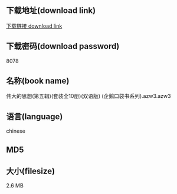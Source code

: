 ## 下载地址(download link)
[下载链接 download link](https://voluble-croquembouche-d321dc.netlify.app/?s=%E4%BC%9F%E5%A4%A7%E7%9A%84%E6%80%9D%E6%83%B3%28%E7%AC%AC%E4%BA%94%E8%BE%91%29%28%E5%A5%97%E8%A3%85%E5%85%A810%E5%86%8C%29%28%E5%8F%8C%E8%AF%AD%E7%89%88%29+%28%E4%BC%81%E9%B9%85%E5%8F%A3%E8%A2%8B%E4%B9%A6%E7%B3%BB%E5%88%97%29.azw3)

## 下载密码(download password)
8078

## 名称(book name)
伟大的思想(第五辑)(套装全10册)(双语版) (企鹅口袋书系列).azw3.azw3

## 语言(language)
chinese

## MD5


## 大小(filesize)
2.6 MB
